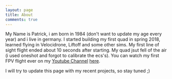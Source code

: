 ```yaml
---
layout: page
title: About
comments: true
---
```


My Name is Patrick, i am born in 1984 (don't want to update my age every year) and i live in germany.
I started building my first quad in spring 2018, learned flying in Velocidrone, Liftoff and some other sims.
My first line of sight flight ended about 10 seconds after starting. My quad jsut fell of the air (i used oneshot and forgot to calibrate the ecs's). You can watch my first FPV flight ever on my <a href="https://www.youtube.com/channel/UCipyP1tStaLfgfkL-GJ1RfQ" target="_blank">Youtube Channel</a> <a href="https://www.youtube.com/watch?v=P1hkaajxR_w" target="_blank">here</a>.

I will try to update this page with my recent projects, so stay tuned ;)
